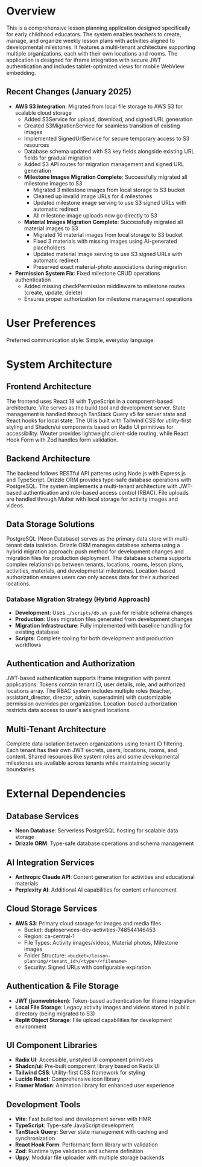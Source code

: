 # Overview

This is a comprehensive lesson planning application designed specifically for early childhood educators. The system enables teachers to create, manage, and organize weekly lesson plans with activities aligned to developmental milestones. It features a multi-tenant architecture supporting multiple organizations, each with their own locations and rooms. The application is designed for iframe integration with secure JWT authentication and includes tablet-optimized views for mobile WebView embedding.

## Recent Changes (January 2025)
- **AWS S3 Integration**: Migrated from local file storage to AWS S3 for scalable cloud storage
  - Added S3Service for upload, download, and signed URL generation
  - Created S3MigrationService for seamless transition of existing images
  - Implemented SignedUrlService for secure temporary access to S3 resources
  - Database schema updated with S3 key fields alongside existing URL fields for gradual migration
  - Added S3 API routes for migration management and signed URL generation
  - **Milestone Images Migration Complete**: Successfully migrated all milestone images to S3
    - Migrated 3 milestone images from local storage to S3 bucket
    - Cleaned up invalid image URLs for 4 milestones
    - Updated milestone image serving to use S3 signed URLs with automatic redirect
    - All milestone image uploads now go directly to S3
  - **Material Images Migration Complete**: Successfully migrated all material images to S3
    - Migrated 16 material images from local storage to S3 bucket
    - Fixed 3 materials with missing images using AI-generated placeholders
    - Updated material image serving to use S3 signed URLs with automatic redirect
    - Preserved exact material-photo associations during migration
- **Permission System Fix**: Fixed milestone CRUD operations authentication
  - Added missing checkPermission middleware to milestone routes (create, update, delete)
  - Ensures proper authorization for milestone management operations

# User Preferences

Preferred communication style: Simple, everyday language.

# System Architecture

## Frontend Architecture
The frontend uses React 18 with TypeScript in a component-based architecture. Vite serves as the build tool and development server. State management is handled through TanStack Query v5 for server state and React hooks for local state. The UI is built with Tailwind CSS for utility-first styling and Shadcn/ui components based on Radix UI primitives for accessibility. Wouter provides lightweight client-side routing, while React Hook Form with Zod handles form validation.

## Backend Architecture
The backend follows RESTful API patterns using Node.js with Express.js and TypeScript. Drizzle ORM provides type-safe database operations with PostgreSQL. The system implements a multi-tenant architecture with JWT-based authentication and role-based access control (RBAC). File uploads are handled through Multer with local storage for activity images and videos.

## Data Storage Solutions
PostgreSQL (Neon Database) serves as the primary data store with multi-tenant data isolation. Drizzle ORM manages database schema using a hybrid migration approach: push method for development changes and migration files for production deployment. The database schema supports complex relationships between tenants, locations, rooms, lesson plans, activities, materials, and developmental milestones. Location-based authorization ensures users can only access data for their authorized locations.

### Database Migration Strategy (Hybrid Approach)
- **Development**: Uses `./scripts/db.sh push` for reliable schema changes
- **Production**: Uses migration files generated from development changes
- **Migration Infrastructure**: Fully implemented with baseline handling for existing database
- **Scripts**: Complete tooling for both development and production workflows

## Authentication and Authorization
JWT-based authentication supports iframe integration with parent applications. Tokens contain tenant ID, user details, role, and authorized locations array. The RBAC system includes multiple roles (teacher, assistant_director, director, admin, superadmin) with customizable permission overrides per organization. Location-based authorization restricts data access to user's assigned locations.

## Multi-Tenant Architecture
Complete data isolation between organizations using tenant ID filtering. Each tenant has their own JWT secrets, users, locations, rooms, and content. Shared resources like system roles and some developmental milestones are available across tenants while maintaining security boundaries.

# External Dependencies

## Database Services
- **Neon Database**: Serverless PostgreSQL hosting for scalable data storage
- **Drizzle ORM**: Type-safe database operations and schema management

## AI Integration Services
- **Anthropic Claude API**: Content generation for activities and educational materials
- **Perplexity AI**: Additional AI capabilities for content enhancement

## Cloud Storage Services
- **AWS S3**: Primary cloud storage for images and media files
  - Bucket: duploservices-dev-activities-748544146453
  - Region: ca-central-1
  - File Types: Activity images/videos, Material photos, Milestone images
  - Folder Structure: `<bucket>/lesson-planning/<tenant_id>/<type>/<filename>`
  - Security: Signed URLs with configurable expiration

## Authentication & File Storage
- **JWT (jsonwebtoken)**: Token-based authentication for iframe integration
- **Local File Storage**: Legacy activity images and videos stored in public directory (being migrated to S3)
- **Replit Object Storage**: File upload capabilities for development environment

## UI Component Libraries
- **Radix UI**: Accessible, unstyled UI component primitives
- **Shadcn/ui**: Pre-built component library based on Radix UI
- **Tailwind CSS**: Utility-first CSS framework for styling
- **Lucide React**: Comprehensive icon library
- **Framer Motion**: Animation library for enhanced user experience

## Development Tools
- **Vite**: Fast build tool and development server with HMR
- **TypeScript**: Type-safe JavaScript development
- **TanStack Query**: Server state management with caching and synchronization
- **React Hook Form**: Performant form library with validation
- **Zod**: Runtime type validation and schema definition
- **Uppy**: Modular file uploader with multiple storage backends